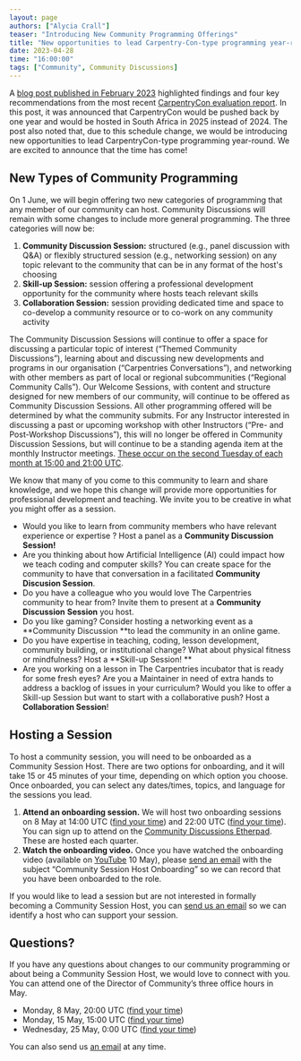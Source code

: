 ```yaml
---
layout: page
authors: ["Alycia Crall"]
teaser: "Introducing New Community Programming Offerings"
title: "New opportunities to lead Carpentry-Con-type programming year-round"
date: 2023-04-28
time: "16:00:00"
tags: ["Community", Community Discussions]
---
```


A [blog post published in February 2023](https://carpentries.org/blog/2023/02/future-of-carpentrycon/) highlighted findings and four key recommendations from the most recent [CarpentryCon evaluation report](https://zenodo.org/record/7618406#.Y--TauzMJz8). In this post, it was announced that CarpentryCon would be pushed back by one year and would be hosted in South Africa in 2025 instead of 2024. The post also noted that, due to this schedule change, we would be introducing new opportunities to lead CarpentryCon-type programming year-round. We are excited to announce that the time has come! 


## New Types of Community Programming

On 1 June, we will begin offering two new categories of programming that any member of our community can host. Community Discussions will remain with some changes to include more general programming. The three categories will now be:  



1. **Community Discussion Session:** structured (e.g., panel discussion with Q&A) or flexibly structured session (e.g., networking session) on any topic relevant to the community that can be in any format of the host's choosing
2. **Skill-up Session:** session offering a professional development opportunity for the community where hosts teach relevant skills
3. **Collaboration Session:** session providing dedicated time and space to co-develop a community resource or to co-work on any community activity

The Community Discussion Sessions will continue to offer a space for discussing a particular topic of interest (“Themed Community Discussions”), learning about and discussing new developments and programs in our organisation (“Carpentries Conversations”), and networking with other members as part of local or regional subcommunities (“Regional Community Calls”). Our Welcome Sessions, with content and structure designed for new members of our community, will continue to be offered as Community Discussion Sessions. All other programming offered will be determined by what the community submits. For any Instructor interested in discussing a past or upcoming workshop with other Instructors (“Pre- and Post-Workshop Discussions”), this will no longer be offered in Community Discussion Sessions, but will continue to be a standing agenda item at the monthly Instructor meetings. [These occur on the second Tuesday of each month at 15:00 and 21:00 UTC](https://pad.carpentries.org/InstructorMeetings).

We know that many of you come to this community to learn and share knowledge, and we hope this change will provide more opportunities for professional development and teaching. We invite you to be creative in what you might offer as a session.



* Would you like to learn from community members who have relevant experience or expertise ? Host a panel as a **Community Discussion Session!** 
* Are you thinking about how Artificial Intelligence (AI) could impact how we teach coding and computer skills? You can create space for the community to have that conversation in a facilitated **Community Discusion Session**.
* Do you have a colleague who you would love The Carpentries community to hear from? Invite them to present at a **Community Discussion** **Session** you host.
* Do you like gaming? Consider hosting a networking event as a **Community Discussion **to lead the community in an online game.
* Do you have expertise in teaching, coding, lesson development, community building, or institutional change? What about physical fitness or mindfulness? Host a **Skill-up Session! **
* Are you working on a lesson in The Carpentries incubator that is ready for some fresh eyes? Are you a Maintainer in need of extra hands to address a backlog of issues in your curriculum? Would you like to offer a Skill-up Session but want to start with a collaborative push? Host a **Collaboration Session**!


## Hosting a Session

To host a community session, you will need to be onboarded as a Community Session Host. There are two options for onboarding, and it will take 15 or 45 minutes of your time, depending on which option you choose. Once onboarded, you can select any dates/times, topics, and language for the sessions you lead.



1. **Attend an onboarding session.** We will host two onboarding sessions on 8 May at 14:00 UTC ([find your time](https://www.timeanddate.com/worldclock/fixedtime.html?msg=Carpentries+Community+Discussion&iso=20230508T1400)) and 22:00 UTC ([find your time](https://www.timeanddate.com/worldclock/fixedtime.html?msg=Carpentries+Community+Discussion&iso=20230508T2200)). You can sign up to attend on the [Community Discussions Etherpad](https://pad.carpentries.org/community-discussions). These are hosted each quarter.
2. **Watch the onboarding video.** Once you have watched the onboarding video (available on [YouTube](https://www.youtube.com/thecarpentries) 10 May), please [send an email](mailto:community@carpentries.org) with the subject “Community Session Host Onboarding” so we can record that you have been onboarded to the role.  

If you would like to lead a session but are not interested in formally becoming a Community Session Host, you can [send us an email](mailto:community@carpentries.org) so we can identify a host who can support your session. 


## Questions?

If you have any questions about changes to our community programming or about being a Community Session Host, we would love to connect with you. You can attend one of the Director of Community’s three office hours in May. 



* Monday, 8 May, 20:00 UTC ([find your time](https://www.timeanddate.com/worldclock/fixedtime.html?msg=May+Office+Hours+1&iso=20230508T20&p1=1440&ah=1))
* Monday, 15 May, 15:00 UTC ([find your time](https://www.timeanddate.com/worldclock/fixedtime.html?msg=May+Office+Hours+2&iso=20230515T16&p1=1440&ah=1))  
* Wednesday, 25 May, 0:00 UTC ([find your time](https://www.timeanddate.com/worldclock/fixedtime.html?msg=May+Office+Hours+3&iso=20230525T00&p1=1440&ah=1))

You can also send us [an email](mailto:community@carpentries.org) at any time. 
